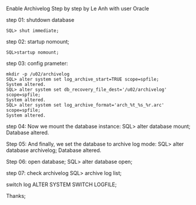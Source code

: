 Enable Archivelog Step by step by Le Anh with user Oracle

step 01: shutdown database
```
SQL> shut immediate;
```
step 02: startup nomount;
```
SQL>startup nomount;
```
step 03: config prameter:
```
mkdir -p /u02/archivelog
SQL> alter system set log_archive_start=TRUE scope=spfile; 
System altered. 
SQL> alter system set db_recovery_file_dest='/u02/archivelog' scope=spfile;
System altered.
SQL> alter system set log_archive_format='arch_%t_%s_%r.arc' scope=spfile;
System altered.
```
step 04: Now we mount the database instance:
SQL> alter database mount; 
Database altered.

Step 05: And finally, we set the database to archive log mode:
SQL> alter database archivelog;
Database altered.

Step 06: open database;
SQL> alter database open;

step 07: check archivelog
SQL> archive log list;

switch log
ALTER SYSTEM SWITCH LOGFILE;

Thanks;
